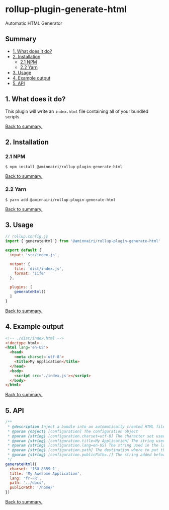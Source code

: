# rollup-plugin-generate-html

Automatic HTML Generator

## Summary

* [1. What does it do?](#1-what-does-it-do)
* [2. Installation](#2-installation)
  * [2.1 NPM](#21-npm)
  * [2.2 Yarn](#22-yarn)
* [3. Usage](#3-usage)
* [4. Example output](4-example-output)
* [5. API](#5-api)


## 1. What does it do?

This plugin will write an `index.html` file containing all of your bundled scripts.

[Back to summary.](#summary)

## 2. Installation

### 2.1 NPM

```shell
$ npm install @aminnairi/rollup-plugin-generate-html
```

[Back to summary.](#summary)

### 2.2 Yarn

```shell
$ yarn add @aminnairi/rollup-plugin-generate-html
```

[Back to summary.](#summary)

## 3. Usage

```javascript
// rollup.config.js
import { generateHtml } from '@aminnairi/rollup-plugin-generate-html'

export default {
  input: 'src/index.js',

  output: {
    file: 'dist/index.js',
    format: 'iife'
  },

  plugins: [
    generateHtml()
  ]
}
```

[Back to summary.](#summary)

## 4. Example output

```html
<!-- ./dist/index.html -->
<!doctype html>
<html lang='en-US'>
  <head>
    <meta charset='utf-8'>
    <title>My Application</title>
  </head>
  <body>
    <script src='./index.js'></script>
  </body>
</html>
```

[Back to summary.](#summary)

## 5. API

```javascript
/**
 * @description Inject a bundle into an automatically created HTML file
 * @param {object} [configuration] The configuration object
 * @param {string} [configuration.charset=utf-8] The character set used in the meta charset tag
 * @param {string} [configuration.title=My Application] The string used in the HTML title tag
 * @param {string} [configuration.lang=en-US] The string used in the lang attribute of the html tag
 * @param {string} [configuration.path] The destination where to put the HTML file (default to rollup.output.file base directory)
 * @param {string} [configuration.publicPath=./] The string added before the script url
 */
generateHtml({
  charset: 'ISO-8859-1',
  title: 'My Awesome Application',
  lang: 'fr-FR',
  path: '../docs',
  publicPath: '/home/'
})
```

[Back to summary.](#summary)